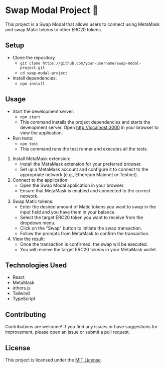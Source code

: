 # Swap Modal Project 💱

This project is a Swap Modal that allows users to connect using MetaMask and swap Matic tokens to other ERC20 tokens.

## Setup

- Clone the repository
   - `git clone https://github.com/your-username/swap-modal-project.git`
   - `cd swap-modal-project`
- Install dependencies:
  - `npm install`
    
## Usage
- Start the development server:
  - `npm start`
  - This command installs the project dependencies and starts the development server. Open [http://localhost:3000](http://localhost:3000) in your browser to view the application.
- Run tests:
  - `npm test`
  - This command runs the test runner and executes all the tests.

1. Install MetaMask extension:
   - Install the MetaMask extension for your preferred browser.
   - Set up a MetaMask account and configure it to connect to the appropriate network (e.g., Ethereum Mainnet or Testnet).
2. Connect to the application:
   - Open the Swap Modal application in your browser.
   - Ensure that MetaMask is enabled and connected to the correct network.
3. Swap Matic tokens:
   - Enter the desired amount of Matic tokens you want to swap in the input field and you have them in your balance.
   - Select the target ERC20 token you want to receive from the dropdown menu.
   - Click on the "Swap" button to initiate the swap transaction.
   - Follow the prompts from MetaMask to confirm the transaction.
4. View the result:
   - Once the transaction is confirmed, the swap will be executed.
   - You will receive the target ERC20 tokens in your MetaMask wallet.

## Technologies Used

- React
- MetaMask
- ethers.js
- Tailwind
- TypeScript

## Contributing

Contributions are welcome! If you find any issues or have suggestions for improvement, please open an issue or submit a pull request.

## License

This project is licensed under the [MIT License](LICENSE).
